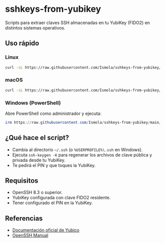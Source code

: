 # sshkeys-from-yubikey

Scripts para extraer claves SSH almacenadas en tu YubiKey (FIDO2) en distintos sistemas operativos.

## Uso rápido

### Linux

```bash
curl -sL https://raw.githubusercontent.com/Ismola/sshkeys-from-yubikey/main/extract-sshkey-linux.sh | bash
```

### macOS

```bash
curl -sL https://raw.githubusercontent.com/Ismola/sshkeys-from-yubikey/main/extract-sshkey-macos.sh | bash
```

### Windows (PowerShell)

Abre PowerShell como administrador y ejecuta:

```powershell
irm https://raw.githubusercontent.com/Ismola/sshkeys-from-yubikey/main/extract-sshkey-windows.ps1 | iex
```

## ¿Qué hace el script?

- Cambia al directorio `~/.ssh` (o `%USERPROFILE%\.ssh` en Windows).
- Ejecuta `ssh-keygen -K` para regenerar los archivos de clave pública y privada desde tu YubiKey.
- Te pedirá el PIN y que toques la YubiKey.

## Requisitos

- OpenSSH 8.3 o superior.
- YubiKey configurada con clave FIDO2 residente.
- Tener configurado el PIN en la YubiKey.

## Referencias

- [Documentación oficial de Yubico](https://support.yubico.com/hc/en-us/articles/360016649039-Using-Your-YubiKey-with-SSH)
- [OpenSSH Manual](https://man.openbsd.org/ssh-keygen)
